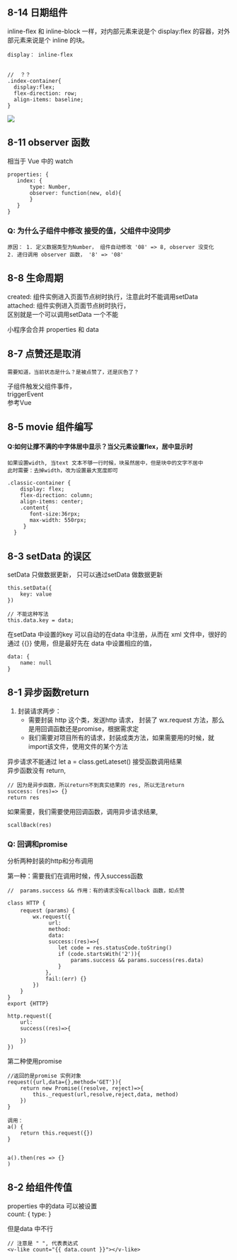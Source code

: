 

## 8-14 日期组件
inline-flex 和 inline-block 一样，对内部元素来说是个 display:flex 的容器，对外部元素来说是个 inline 的块。

```
display： inline-flex


//  ？？
.index-container{
  display:flex;
  flex-direction: row;
  align-items: baseline;      
}
```

![](http://www.ruanyifeng.com/blogimg/asset/2015/bg2015071011.png)

## 8-11 observer 函数
 相当于 Vue 中的 watch
 
 ```
 properties: {
 	index: {
 		type: Number,
 		observer: function(new, old){
 		}
 	}
 }
 ```

### Q: 为什么子组件中修改 接受的值，父组件中没同步
	
	原因： 1. 定义数据类型为Number， 组件自动修改 '08' => 8, observer 没变化
	2. 递归调用 observer 函数， '8' => '08'
	


## 8-8 生命周期

created: 组件实例进入页面节点树时执行，注意此时不能调用setData  
attached: 组件实例进入页面节点树时执行，  
区别就是一个可以调用setData 一个不能


小程序会合并  properties 和 data


## 8-7 点赞还是取消
	
	需要知道，当前状态是什么？是被点赞了，还是灰色了？
	
子组件触发父组件事件，  
triggerEvent  
参考Vue



## 8-5 movie 组件编写

#### Q:如何让撑不满的<text>中字体居中显示？当父元素设置flex，居中显示时
	
	如果设置width, 当text 文本不够一行时候，块虽然居中，但是块中的文字不居中
	此时需要：去掉width，改为设置最大宽度即可
	
	.classic-container {
	    display: flex;
	    flex-direction: column;
	    align-items: center;
	    .content{
		   font-size:36rpx;
		   max-width: 550rpx;
		 }
	  }
	


## 8-3 setData 的误区

setData 只做数据更新， 只可以通过setData 做数据更新

```
this.setData({
	key: value
})

// 不能这种写法
this.data.key = data; 

```
在setData 中设置的key 可以自动的在data 中注册，从而在 xml 文件中，很好的通过
{{}} 使用，但是最好先在 data 中设置相应的值， 

```
data: {
	name: null
}
``` 




## 8-1 异步函数return

1. 封装请求两步：  
	+ 需要封装 http 这个类，发送http 请求， 封装了 wx.request 方法，那么是用回调函数还是promise，根据需求定
	+ 我们需要对项目所有的请求，封装成类方法，如果需要用的时候，就import该文件，使用文件的某个方法


异步请求不能通过  let  a =  class.getLateset()  接受函数调用结果  
异步函数没有 return,  

```
// 因为是异步函数，所以return不到真实结果的 res, 所以无法return 
success: (res)=> {}
return res 
```

如果需要，我们需要使用回调函数，调用异步请求结果,     

```
scallBack(res)
```

### Q: 回调和promise

分析两种封装的http和分布调用

第一种：需要我们在调用时候，传入success函数

```
//  params.success && 作用：有的请求没有callback 函数，如点赞

class HTTP {
	request（params）{
		wx.request({
			 url:
			 method:
			 data:
			 success:(res)=>{
			    let code = res.statusCode.toString()
			    if (code.startsWith('2')){
			        params.success && params.success(res.data)
			    }
			},
			fail:(err) {}
		})
	}
}
export {HTTP}

http.request({
	url:
	success((res)=>{
	
	})
})

```

第二种使用promise

```
//返回的是promise 实例对象
request({url,data={},method='GET'}){
    return new Promise((resolve, reject)=>{
        this._request(url,resolve,reject,data, method)
    })
}

调用：
a() {
	return this.request({})
}


a().then(res => {}
)
```



## 8-2  给组件传值

properties 中的data 可以被设置  
	count: {
		type:
	}

但是data 中不行

```
// 注意是 " ", 代表表达式
<v-like count="{{ data.count }}"></v-like>
```




















